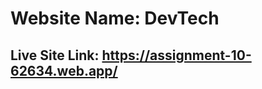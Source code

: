 <h1>Website Name: DevTech</h1>
<h2>Live Site Link: <a href="https://assignment-10-62634.web.app/">https://assignment-10-62634.web.app/</a></h2>
